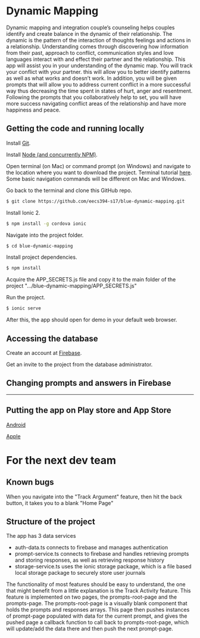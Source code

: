 # Dynamic Mapping

Dynamic mapping and integration couple’s counseling helps couples identify and create
balance in the dynamic of their relationship. The dynamic is the pattern of the interaction of thoughts feelings and actions in a relationship. Understanding comes through discovering how information from their past, approach to conflict, communication styles and love languages interact with and effect their partner and the relationship. This app will assist you in your understanding of the dynamic map. You will track your conflict with your partner. this will allow you to better identify patterns as well as what works and doesn’t work. In addition, you will be given prompts that will allow you to address current conflict in a more successful way thus decreasing the time spent in states of hurt, anger and resentment. Following the prompts that you collaboratively help to set, you will have more success navigating conflict areas of the relationship and have more happiness and peace.

## Getting the code and running locally

Install [Git](https://git-scm.com/).

Install [Node (and concurrently NPM)](https://nodejs.org/en/).

Open terminal (on Mac) or command prompt (on Windows) and navigate to the location where you want to download the project.  Terminal tutorial [here](https://computers.tutsplus.com/tutorials/navigating-the-terminal-a-gentle-introduction--mac-3855). Some basic navigation commands will be different on Mac and Windows.

Go back to the terminal and clone this GitHub repo.

```bash
$ git clone https://github.com/eecs394-s17/blue-dynamic-mapping.git
```

Install Ionic 2.

```bash
$ npm install -g cordova ionic
```

Navigate into the project folder.

```bash
$ cd blue-dynamic-mapping
```

Install project dependencies.
```bash
$ npm install
```

Acquire the APP_SECRETS.js file and copy it to the main folder of the project ".../blue-dynamic-mapping/APP_SECRETS.js"

Run the project.
```bash
$ ionic serve
```

After this, the app should open for demo in your default web browser.

## Accessing the database

Create an account at [Firebase](https://firebase.google.com/).

Get an invite to the project from the database administrator.

## Changing prompts and answers in Firebase

--------------

## Putting the app on Play store and App Store

[Android](https://support.google.com/googleplay/android-developer/answer/113469?hl=en)

[Apple](https://clearbridgemobile.com/how-to-submit-an-app-to-the-app-store/)

# For the next dev team

## Known bugs

When you navigate into the "Track Argument" feature, then hit the back button, it takes you to a blank "Home Page"

## Structure of the project

The app has 3 data services

- auth-data.ts connects to firebase and manages authentication
- prompt-service.ts connects to firebase and handles retrieving prompts and storing responses, as well as retrieving response history
- storage-service.ts uses the ionic storage package, which is a file based local storage package to securely store user journals

The functionality of most features should be easy to understand, the one that might benefit from a little explanation is the Track Activity feature.  This feature is implemented on two pages, the prompts-root-page and the prompts-page.  The prompts-root-page is a visually blank component that holds the prompts and responses arrays.  This page then pushes instances of prompt-page populated with data for the current prompt, and gives the pushed page a callback function to call back to prompts-root-page, which will update/add the data there and then push the next prompt-page.
